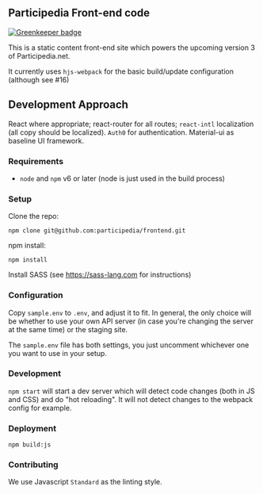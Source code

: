 ## Participedia Front-end code

[![Greenkeeper badge](https://badges.greenkeeper.io/participedia/frontend.svg)](https://greenkeeper.io/)

This is a static content front-end site which powers the upcoming version 3
of Participedia.net.

It currently uses `hjs-webpack` for the basic build/update configuration (although see #16)

## Development Approach

React where appropriate; react-router for all routes; `react-intl` localization (all copy should be localized).
`Auth0` for authentication.  Material-ui as baseline UI framework.

### Requirements

* `node` and `npm` v6 or later (node is just used in the build process)

### Setup

Clone the repo:

```
npm clone git@github.com:participedia/frontend.git
```

npm install:

```
npm install
```

Install SASS (see https://sass-lang.com for instructions)

### Configuration

Copy `sample.env` to `.env`, and adjust it to fit.  In general, the only choice will be whether
to use your own API server (in case you're changing the server at the same time) or the staging site.

The `sample.env` file has both settings, you just uncomment whichever one you want to use in your setup.

### Development

`npm start` will start a dev server which will detect code changes (both
in JS and CSS) and do "hot reloading".  It will not detect changes to the 
webpack config for example.

### Deployment

`npm build:js`

### Contributing

We use Javascript `Standard` as the linting style.


